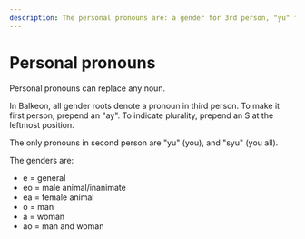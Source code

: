 ```yaml
---
description: The personal pronouns are: a gender for 3rd person, "yu" for 2nd and "ay" + gender for 1st. You can prepend an S for plurality.
---
```

# Personal pronouns
Personal pronouns can replace any noun.

In Balkeon, all gender roots denote a pronoun in third person. To make it first person, prepend an "ay". To indicate plurality, prepend an S at the leftmost position.

The only pronouns in second person are "yu" (you), and "syu" (you all).

The genders are:
- e = general
- eo = male animal/inanimate
- ea = female animal
- o = man
- a = woman
- ao = man and woman
